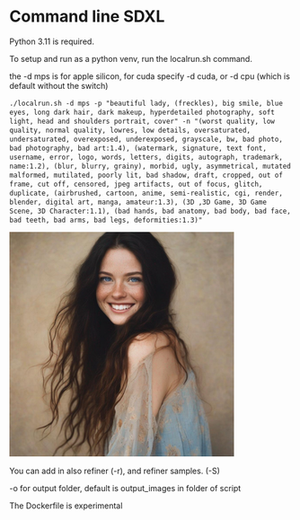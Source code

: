 
# Command line SDXL

Python 3.11 is required.

To setup and run as a python venv, run the localrun.sh command.

the -d mps is for apple silicon, for cuda specify -d cuda, or -d cpu (which is default without the switch)

```console
./localrun.sh -d mps -p "beautiful lady, (freckles), big smile, blue eyes, long dark hair, dark makeup, hyperdetailed photography, soft light, head and shoulders portrait, cover" -n "(worst quality, low quality, normal quality, lowres, low details, oversaturated, undersaturated, overexposed, underexposed, grayscale, bw, bad photo, bad photography, bad art:1.4), (watermark, signature, text font, username, error, logo, words, letters, digits, autograph, trademark, name:1.2), (blur, blurry, grainy), morbid, ugly, asymmetrical, mutated malformed, mutilated, poorly lit, bad shadow, draft, cropped, out of frame, cut off, censored, jpeg artifacts, out of focus, glitch, duplicate, (airbrushed, cartoon, anime, semi-realistic, cgi, render, blender, digital art, manga, amateur:1.3), (3D ,3D Game, 3D Game Scene, 3D Character:1.1), (bad hands, bad anatomy, bad body, bad face, bad teeth, bad arms, bad legs, deformities:1.3)"
```

[<img src="examples/lady.jpg" width="400"/>](examples/lady.jpg)


You can add in also refiner (-r), and refiner samples. (-S)

-o for output folder, default is output_images in folder of script

The Dockerfile is experimental
